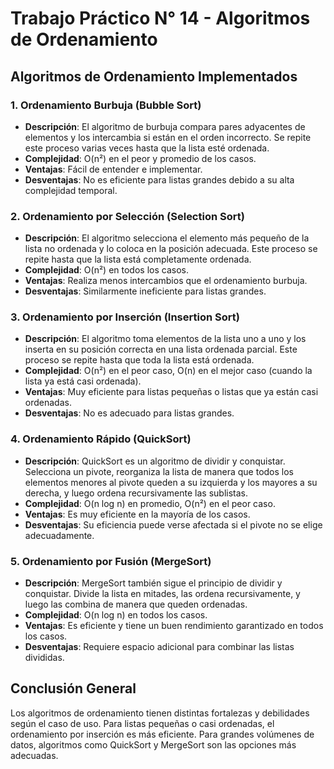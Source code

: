 # Trabajo Práctico N° 14 - Algoritmos de Ordenamiento

## Algoritmos de Ordenamiento Implementados

### 1. Ordenamiento Burbuja (Bubble Sort)
- **Descripción**: El algoritmo de burbuja compara pares adyacentes de elementos y los intercambia si están en el orden incorrecto. Se repite este proceso varias veces hasta que la lista esté ordenada.
- **Complejidad**: O(n²) en el peor y promedio de los casos.
- **Ventajas**: Fácil de entender e implementar.
- **Desventajas**: No es eficiente para listas grandes debido a su alta complejidad temporal.

### 2. Ordenamiento por Selección (Selection Sort)
- **Descripción**: El algoritmo selecciona el elemento más pequeño de la lista no ordenada y lo coloca en la posición adecuada. Este proceso se repite hasta que la lista está completamente ordenada.
- **Complejidad**: O(n²) en todos los casos.
- **Ventajas**: Realiza menos intercambios que el ordenamiento burbuja.
- **Desventajas**: Similarmente ineficiente para listas grandes.

### 3. Ordenamiento por Inserción (Insertion Sort)
- **Descripción**: El algoritmo toma elementos de la lista uno a uno y los inserta en su posición correcta en una lista ordenada parcial. Este proceso se repite hasta que toda la lista está ordenada.
- **Complejidad**: O(n²) en el peor caso, O(n) en el mejor caso (cuando la lista ya está casi ordenada).
- **Ventajas**: Muy eficiente para listas pequeñas o listas que ya están casi ordenadas.
- **Desventajas**: No es adecuado para listas grandes.

### 4. Ordenamiento Rápido (QuickSort)
- **Descripción**: QuickSort es un algoritmo de dividir y conquistar. Selecciona un pivote, reorganiza la lista de manera que todos los elementos menores al pivote queden a su izquierda y los mayores a su derecha, y luego ordena recursivamente las sublistas.
- **Complejidad**: O(n log n) en promedio, O(n²) en el peor caso.
- **Ventajas**: Es muy eficiente en la mayoría de los casos.
- **Desventajas**: Su eficiencia puede verse afectada si el pivote no se elige adecuadamente.

### 5. Ordenamiento por Fusión (MergeSort)
- **Descripción**: MergeSort también sigue el principio de dividir y conquistar. Divide la lista en mitades, las ordena recursivamente, y luego las combina de manera que queden ordenadas.
- **Complejidad**: O(n log n) en todos los casos.
- **Ventajas**: Es eficiente y tiene un buen rendimiento garantizado en todos los casos.
- **Desventajas**: Requiere espacio adicional para combinar las listas divididas.

## Conclusión General
Los algoritmos de ordenamiento tienen distintas fortalezas y debilidades según el caso de uso. Para listas pequeñas o casi ordenadas, el ordenamiento por inserción es más eficiente. Para grandes volúmenes de datos, algoritmos como QuickSort y MergeSort son las opciones más adecuadas.

